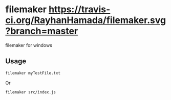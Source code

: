 # filemaker https://travis-ci.org/RayhanHamada/filemaker.svg?branch=master
filemaker for windows

## Usage
```bash
filemaker myTestFile.txt
```
Or
```bash
filemaker src/index.js
```
